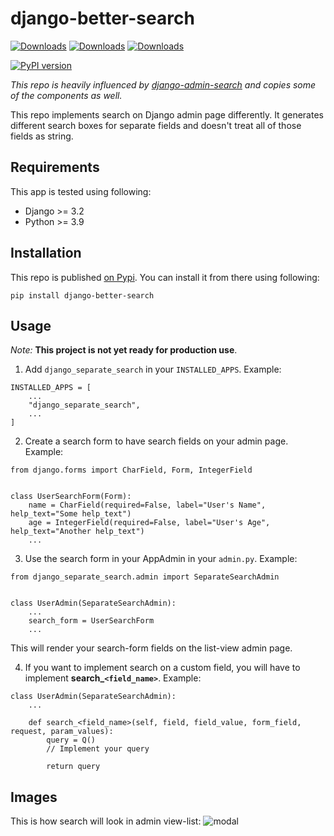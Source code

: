 # django-better-search
[![Downloads](https://pepy.tech/badge/django-better-search)](https://pepy.tech/project/django-better-search)
[![Downloads](https://pepy.tech/badge/django-better-search/month)](https://pepy.tech/project/django-better-search/month)
[![Downloads](https://pepy.tech/badge/django-better-search/week)](https://pepy.tech/project/django-better-search/week)

[![PyPI version](https://badge.fury.io/py/django-better-search.svg)](https://badge.fury.io/py/django-better-search)

<i>This repo is heavily influenced by [django-admin-search](https://github.com/shinneider/django-admin-search) and copies some of the components as well.</i>

This repo implements search on Django admin page differently. It generates different search boxes for separate fields and doesn't treat all of those fields as string.

## Requirements

This app is tested using following:

* Django >= 3.2
* Python >= 3.9

## Installation

This repo is published [on Pypi](https://pypi.org/project/django-better-search/). You can install it from there using following:

```
pip install django-better-search
```

## Usage

<i>Note:</i> <b>This project is not yet ready for production use</b>.

1) Add `django_separate_search` in your `INSTALLED_APPS`. Example:

```
INSTALLED_APPS = [
    ...
    "django_separate_search",
    ...
]
```

2) Create a search form to have search fields on your admin page. Example:

```
from django.forms import CharField, Form, IntegerField


class UserSearchForm(Form):
    name = CharField(required=False, label="User's Name", help_text="Some help_text")
    age = IntegerField(required=False, label="User's Age", help_text="Another help_text")
    ...
```

3) Use the search form in your AppAdmin in your `admin.py`. Example:

```
from django_separate_search.admin import SeparateSearchAdmin


class UserAdmin(SeparateSearchAdmin):
    ...
    search_form = UserSearchForm
    ...
```

This will render your search-form fields on the list-view admin page.

4) If you want to implement search on a custom field, you will have to implement <b>search_`<field_name>`</b>. Example:

```
class UserAdmin(SeparateSearchAdmin):
    ...

    def search_<field_name>(self, field, field_value, form_field, request, param_values):
        query = Q()
        // Implement your query

        return query
```

## Images

This is how search will look in admin view-list:
    ![modal](https://user-images.githubusercontent.com/58887170/201068717-7abec72f-547e-478d-8f8a-cdc256763ee8.png)
